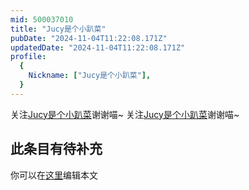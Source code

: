 ```yaml
---
mid: 500037010
title: "Jucy是个小趴菜"
pubDate: "2024-11-04T11:22:08.171Z"
updatedDate: "2024-11-04T11:22:08.171Z"
profile:
  {
    Nickname: ["Jucy是个小趴菜"],
  }
---
```


关注[Jucy是个小趴菜](https://space.bilibili.com/500037010)谢谢喵~ 关注[Jucy是个小趴菜](https://space.bilibili.com/500037010)谢谢喵~

## 此条目有待补充
你可以在[这里](https://github.com/Yuhanawa/VTuber.ICU/edit/master/src/content/v/Jucy是个小趴菜/index.md)编辑本文
